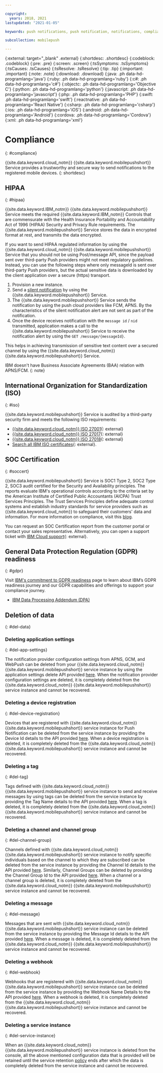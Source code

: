 ```yaml
---

copyright:
  years: 2018, 2021
lastupdated: "2021-01-05"

keywords: push notifications, push notification, notifications, compliance, hipaa, iso, soc 2 type 2 certification, gdpr, data deletion

subcollection: mobilepush

---
```


{:external: target="_blank" .external}
{:shortdesc: .shortdesc}
{:codeblock: .codeblock}
{:pre: .pre}
{:screen: .screen}
{:tsSymptoms: .tsSymptoms}
{:tsCauses: .tsCauses}
{:tsResolve: .tsResolve}
{:tip: .tip}
{:important: .important}
{:note: .note}
{:download: .download}
{:java: .ph data-hd-programlang='java'}
{:ruby: .ph data-hd-programlang='ruby'}
{:c#: .ph data-hd-programlang='c#'}
{:objectc: .ph data-hd-programlang='Objective C'}
{:python: .ph data-hd-programlang='python'}
{:javascript: .ph data-hd-programlang='javascript'}
{:php: .ph data-hd-programlang='PHP'}
{:swift: .ph data-hd-programlang='swift'}
{:reactnative: .ph data-hd-programlang='React Native'}
{:csharp: .ph data-hd-programlang='csharp'}
{:ios: .ph data-hd-programlang='iOS'}
{:android: .ph data-hd-programlang='Android'}
{:cordova: .ph data-hd-programlang='Cordova'}
{:xml: .ph data-hd-programlang='xml'}

# Compliance
{: #compliance}

{{site.data.keyword.cloud_notm}} {{site.data.keyword.mobilepushshort}} Service provides a trustworthy and secure way to send notifications to the registered mobile devices.
{: shortdesc}

## HIPAA
{: #hipaa}

{{site.data.keyword.IBM_notm}} {{site.data.keyword.mobilepushshort}} Service meets the required {{site.data.keyword.IBM_notm}} Controls that are commensurate with the Health Insurance Portability and Accountability Act of 1996 (HIPAA) Security and Privacy Rule requirements. The {{site.data.keyword.mobilepushshort}} Service stores the data in encrypted format at rest, and transmits the data encrypted.

If you want to send HIPAA regulated information by using the {{site.data.keyword.cloud_notm}} {{site.data.keyword.mobilepushshort}} Service that you should not be using Post/message API, since the payload sent over third-party Push providers might not meet regulatory guidelines. Instead, you can use the following steps where only messageId is sent over third-party Push providers, but the actual sensitive data is downloaded by the client application over a secure (https) transport.

1. Provision a new instance.
1. Send a [silent notification](/docs/mobilepush?topic=mobilepush-interactive-notifications#send_silent_notifications_for_ios) by using the {{site.data.keyword.mobilepushshort}} Service.
1. The {{site.data.keyword.mobilepushshort}} Service sends the notification by using the push cloud providers like FCM, APNS. By the characteristics of the silent notification alert are not sent as part of the notification.
1. Once the device receives notification with the ``message id`` / ``nid`` transmitted, application makes a call to the {{site.data.keyword.mobilepushshort}} Service to receive the notification alert by using the ``GET /message/{messageId}``.

This helps in achieving transmission of sensitive text content over a secured channel by using the {{site.data.keyword.cloud_notm}} {{site.data.keyword.mobilepushshort}} Service.

IBM doesn't have Business Associate Agreements (BAA) relation with APNS/FCM.
{: note}

## International Organization for Standardization (ISO)
{: #iso}

{{site.data.keyword.mobilepushshort}} Service is audited by a third-party security firm and meets the following ISO requirements:

* [{{site.data.keyword.cloud_notm}} ISO 27001](https://www-935.ibm.com/services/multimedia/saas_27k.pdf){: external}
* [{{site.data.keyword.cloud_notm}} ISO 27017](https://www-935.ibm.com/services/us/en/it-services/pdf/ibmcloud_27017.pdf){: external}
* [{{site.data.keyword.cloud_notm}} ISO 27018](https://www-935.ibm.com/services/multimedia/ibmcloud_27018.pdf){: external}
* [Search all IBM ISO certificates](https://www-935.ibm.com/services/us/en/it-services/iso-management-system-certifications.html){: external}.
 
## SOC Certification
{: #soccert}

{{site.data.keyword.mobilepushshort}} Service is SOC1 Type 2, SOC2 Type 2, SOC3 audit certified for the Security and Availability principles. The reports evaluate IBM's operational controls according to the criteria set by the American Institute of Certified Public Accountants (AICPA) Trust Services Principles. 
The Trust Services Principles define adequate control systems and establish industry standards for service providers such as {{site.data.keyword.cloud_notm}} to safeguard their customers' data and information. For more information on compliance, visit this [blog](https://www.ibm.com/cloud/compliance).

You can request an SOC Certification report from the customer portal or contact your sales representative. Alternatively, you can open a support ticket with 
[IBM Cloud support](https://www.ibm.com/cloud/support){: external}.

## General Data Protection Regulation (GDPR) readiness
{: #gdpr}

Visit [IBM's commitment to GDPR readiness](https://www.ibm.com/data-responsibility/gdpr/) page to learn about IBM’s GDPR readiness journey and our GDPR capabilities and offerings to support your compliance journey. 

- [IBM Data Processing Addendum (DPA)](https://www.ibm.com/support/customer/csol/terms/?cat=dpa) 

## Deletion of data
{: #del-data}

### Deleting application settings
{: #del-app-settings}

The notification provider configuration settings from APNS, GCM, and WebPush can be deleted from your {{site.data.keyword.cloud_notm}} {{site.data.keyword.mobilepushshort}} service instance by using the application settings delete API provided [here](https://cloud.ibm.com/apidocs/push-notifications#retrieve-application-settings). When the notification provider configuration settings are deleted, it is completely deleted from the {{site.data.keyword.cloud_notm}} {{site.data.keyword.mobilepushshort}} service instance and cannot be recovered.

### Deleting a device registration
{: #del-device-registration}

Devices that are registered with {{site.data.keyword.cloud_notm}} {{site.data.keyword.mobilepushshort}} service instance for Push Notification can be deleted from the service instance by providing the Device Id details to the API provided [here](https://cloud.ibm.com/apidocs/push-notifications#deletes-unregisters-an-existing-device-registratio). When a device registration is deleted, it is completely deleted from the {{site.data.keyword.cloud_notm}} {{site.data.keyword.mobilepushshort}} service instance and cannot be recovered.

### Deleting a tag
{: #del-tag}

Tags defined with {{site.data.keyword.cloud_notm}} {{site.data.keyword.mobilepushshort}} service instance to send and receive messages by using tags can be deleted from the service instance by providing the Tag Name details to the API provided [here](https://cloud.ibm.com/apidocs/push-notifications#delete-tag). When a tag is deleted, it is completely deleted from the {{site.data.keyword.cloud_notm}} {{site.data.keyword.mobilepushshort}} service instance and cannot be recovered.

### Deleting a channel and channel group
{: #del-channel-group}

Channels defined with {{site.data.keyword.cloud_notm}} {{site.data.keyword.mobilepushshort}} service instance to notify specific individuals based on the channel to which they are subscribed can be deleted from the service instance by providing the Channel Id details to the API provided [here](https://cloud.ibm.com/apidocs/push-notifications#delete-channel). Similarly, Channel Groups can be deleted by providing the Channel Group Id to the API provided [here](https://cloud.ibm.com/apidocs/push-notifications#delete-channel-group). When a channel or a channel group is deleted, it is completely deleted from the {{site.data.keyword.cloud_notm}} {{site.data.keyword.mobilepushshort}} service instance and cannot be recovered.

### Deleting a message
{: #del-message}

Messages that are sent with {{site.data.keyword.cloud_notm}} {{site.data.keyword.mobilepushshort}} service instance can be deleted from the service instance by providing the Message Id details to the API provided [here](https://cloud.ibm.com/apidocs/push-notifications#delete-message). When a message is deleted, it is completely deleted from the {{site.data.keyword.cloud_notm}} {{site.data.keyword.mobilepushshort}} service instance and cannot be recovered.

### Deleting a webhook
{: #del-webhook}

Webhooks that are registered with {{site.data.keyword.cloud_notm}} {{site.data.keyword.mobilepushshort}} service instance can be deleted from the service instance by providing the Webhook Name Details to the API provided [here](https://cloud.ibm.com/apidocs/push-notifications#delete-the-webhook). When a webhook is deleted, it is completely deleted from the {{site.data.keyword.cloud_notm}} {{site.data.keyword.mobilepushshort}} service instance and cannot be recovered.

### Deleting a service instance
{: #del-service-instance}

When an {{site.data.keyword.cloud_notm}} {{site.data.keyword.mobilepushshort}} service instance is deleted from the console, all the above mentioned configuration data that is provided will be retained until the service retention [policy](https://www.ibm.com/software/reports/compatibility/clarity/softwareReqsForProduct.html) ends after which the data is completely deleted from the service instance and cannot be recovered.
